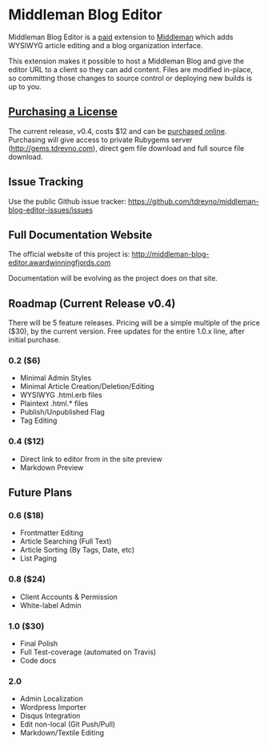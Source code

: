 # Middleman Blog Editor

Middleman Blog Editor is a [paid](http://register.tdreyno.com) extension to [Middleman](http://middlemanapp.com) which adds WYSIWYG article editing and a blog organization interface.

This extension makes it possible to host a Middleman Blog and give the editor URL to a client so they can add content. Files are modified in-place, so committing those changes to source control or deploying new builds is up to you.

## [Purchasing a License](http://register.tdreyno.com)

The current release, v0.4, costs $12 and can be [purchased online](http://register.tdreyno.com). Purchasing will give access to private Rubygems server (http://gems.tdreyno.com), direct gem file download and full source file download.

## Issue Tracking

Use the public Github issue tracker: https://github.com/tdreyno/middleman-blog-editor-issues/issues

## Full Documentation Website

The official website of this project is: http://middleman-blog-editor.awardwinningfjords.com

Documentation will be evolving as the project does on that site.

## Roadmap (Current Release v0.4)

There will be 5 feature releases. Pricing will be a simple multiple of the price ($30), by the current version. Free updates for the entire 1.0.x line, after initial purchase.

### 0.2 ($6)

* Minimal Admin Styles
* Minimal Article Creation/Deletion/Editing
* WYSIWYG .html.erb files
* Plaintext .html.* files
* Publish/Unpublished Flag
* Tag Editing

### 0.4 ($12)

* Direct link to editor from in the site preview
* Markdown Preview

## Future Plans

### 0.6 ($18)

* Frontmatter Editing
* Article Searching (Full Text)
* Article Sorting (By Tags, Date, etc)
* List Paging

### 0.8 ($24)

* Client Accounts & Permission
* White-label Admin

### 1.0 ($30)

* Final Polish
* Full Test-coverage (automated on Travis)
* Code docs

### 2.0

* Admin Localization
* Wordpress Importer
* Disqus Integration
* Edit non-local (Git Push/Pull)
* Markdown/Textile Editing